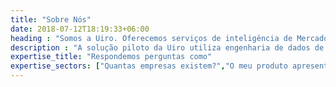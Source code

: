 ```yaml
---
title: "Sobre Nós"
date: 2018-07-12T18:19:33+06:00
heading : "Somos a Uiro. Oferecemos serviços de inteligência de Mercado para Bioeconomia na Amazônia"
description : "A solução piloto da Uiro utiliza engenharia de dados de ponta para oferecer serviços de consultoria especializados em Inteligência de Mercado (IM) para tomadores de decisão de negócios e instituições de dois segmentos da bieoconomia: alimentos e bebidas; cosméticos."
expertise_title: "Respondemos perguntas como"
expertise_sectors: ["Quantas empresas existem?","O meu produto apresenta um diferencial com o que existe no mercado?", "Quais são atores que integram a cadeia produtiva?", "Quais segmentos/nichos estão sendo explorados pelas empresas da região amazônica?", "Sua pergunta é outra? Tudo bem. Podemos respondê-la. Não hesite em nos contactar!"]
---
```



